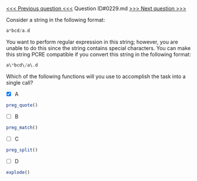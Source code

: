 [<<< Previous question <<<](0228.md)  Question ID#0229.md  [>>> Next question >>>](0230.md) 

Consider a string in the following format:
```php
a*bcd/a.d
```
You want to perform regular expression in this string; however, you are unable to do this since the string contains special characters. You can make this string PCRE compatible if you convert this string in the following format:
```php
a\*bcd\/a\.d
```
Which of the following functions will you use to accomplish the task into a single call?

- [x] A
```php
preg_quote()
```

- [ ] B
```php
preg_match()
```

- [ ] C
```php
preg_split()
```

- [ ] D
```php
explode()
```


